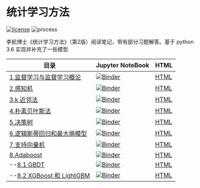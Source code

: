 # 统计学习方法
[![license](https://img.shields.io/badge/license-MIT-blue)](https://github.com/sbl-sdsc/mmtf-spark/blob/master/LICENSE)  ![process](https://img.shields.io/badge/process-building-yellow)

李航博士《统计学习方法》（第2版）阅读笔记，带有部分习题解答。基于 python 3.6 实现并补充了一些模型

| 目录                                                         | Jupyter NoteBook                                             | HTML                                                         |
| ------------------------------------------------------------ | ------------------------------------------------------------ | ------------------------------------------------------------ |
| [1.监督学习与监督学习概论](https://nbviewer.jupyter.org/github/LibertyDream/statistical_learning_method/blob/master/notebook/1.statistical_learning_introduction.ipynb) | [![Binder](https://mybinder.org/badge_logo.svg)](https://mybinder.org/v2/gh/LibertyDream/statistical_learning_method/master?filepath=notebook%2F1.statistical_learning_introduction.ipynb) | [HTML](https://libertydream.github.io/statistical_learning_method/notebook/1.statistical_learning_introduction.html) |
| [2.感知机](https://nbviewer.jupyter.org/github/LibertyDream/statistical_learning_method/blob/master/notebook/2.perceptron.ipynb) | [![Binder](https://mybinder.org/badge_logo.svg)](https://mybinder.org/v2/gh/LibertyDream/statistical_learning_method/master?filepath=notebook%2F2.perceptron.ipynb) | [HTML](https://libertydream.github.io/statistical_learning_method/notebook/2.perceptron.html) |
| [3.k 近邻法](https://nbviewer.jupyter.org/github/LibertyDream/statistical_learning_method/blob/master/notebook/3.k-nearest_neighbor.ipynb) | [![Binder](https://mybinder.org/badge_logo.svg)](https://mybinder.org/v2/gh/LibertyDream/statistical_learning_method/master?filepath=notebook%2F3.k-nearest_neighbor.ipynb) | [HTML](https://libertydream.github.io/statistical_learning_method/notebook/3.k-nearest_neighbor.html) |
| [4.朴素贝叶斯法](https://nbviewer.jupyter.org/github/LibertyDream/statistical_learning_method/blob/master/notebook/4.naive_bayes.ipynb) | [![Binder](https://mybinder.org/badge_logo.svg)](https://mybinder.org/v2/gh/LibertyDream/statistical_learning_method/master?filepath=notebook%2F4.naive_bayes.ipynb) | [HTML](https://libertydream.github.io/statistical_learning_method/notebook/4.naive_bayes.html) |
| [5.决策树](https://nbviewer.jupyter.org/github/LibertyDream/statistical_learning_method/blob/master/notebook/5.decision_tree.ipynb) | [![Binder](https://mybinder.org/badge_logo.svg)](https://mybinder.org/v2/gh/LibertyDream/statistical_learning_method/master?filepath=notebook%2F5.decision_tree.ipynb) | [HTML](https://libertydream.github.io/statistical_learning_method/notebook/5.decision_tree.html) |
| [6.逻辑斯蒂回归和最大熵模型](https://nbviewer.jupyter.org/github/LibertyDream/statistical_learning_method/blob/master/notebook/6.logistic_and_maximum_entropy.ipynb) | [![Binder](https://mybinder.org/badge_logo.svg)](https://mybinder.org/v2/gh/LibertyDream/statistical_learning_method/master?filepath=notebook%2F6.logistic_and_maximum_entropy.ipynb) | [HTML](https://libertydream.github.io/statistical_learning_method/notebook/6.logistic.html) |
| [7.支持向量机](https://nbviewer.jupyter.org/github/LibertyDream/statistical_learning_method/blob/master/notebook/7.svm.ipynb) | [![Binder](https://mybinder.org/badge_logo.svg)](https://mybinder.org/v2/gh/LibertyDream/statistical_learning_method/master?filepath=notebook%2F7.svm.ipynb) | [HTML](https://libertydream.github.io/statistical_learning_method/notebook/7.svm.html) |
| [8.Adaboost](https://nbviewer.jupyter.org/github/LibertyDream/statistical_learning_method/blob/master/notebook/8.adaboost.ipynb) | [![Binder](https://mybinder.org/badge_logo.svg)](https://mybinder.org/v2/gh/LibertyDream/statistical_learning_method/master?filepath=notebook%2F8.adaboost.ipynb) | [HTML](https://libertydream.github.io/statistical_learning_method/notebook/8.adaboost.html) |
| --[8.1 GBDT](https://nbviewer.jupyter.org/github/LibertyDream/statistical_learning_method/blob/master/notebook/8.1gbdt.ipynb) | [![Binder](https://mybinder.org/badge_logo.svg)](https://mybinder.org/v2/gh/LibertyDream/statistical_learning_method/master?filepath=notebook%2F8.1gbdt.ipynb) | [HTML](https://libertydream.github.io/statistical_learning_method/notebook/8.1gbdt.html) |
| --[8.2 XGBoost 和 LightGBM](https://nbviewer.jupyter.org/github/LibertyDream/statistical_learning_method/blob/master/notebook/8.2XGBoost_and_LightGBM.ipynb) | [![Binder](https://mybinder.org/badge_logo.svg)](https://mybinder.org/v2/gh/LibertyDream/statistical_learning_method/master?filepath=notebook%2F8.2XGBoost_and_LightGBM.ipynb) | [HTML](https://libertydream.github.io/statistical_learning_method/notebook/8.2XGBoost_and_LightGBM.html) |



